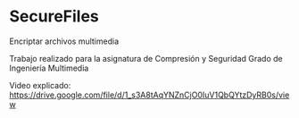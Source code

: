 # SecureFiles
 Encriptar archivos multimedia

 Trabajo realizado para la asignatura de Compresión y Seguridad
 Grado de Ingeniería Multimedia

 Video explicado: https://drive.google.com/file/d/1_s3A8tAqYNZnCjO0IuV1QbQYtzDyRB0s/view
